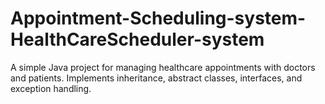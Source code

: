 # Appointment-Scheduling-system-HealthCareScheduler-system
A simple Java project for managing healthcare appointments with doctors and patients. Implements inheritance, abstract classes, interfaces, and exception handling.
